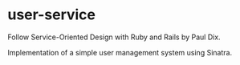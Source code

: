 # user-service

Follow Service-Oriented Design with Ruby and Rails by Paul Dix.

Implementation of a simple user management system using Sinatra.
